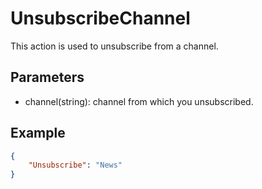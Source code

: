 # UnsubscribeChannel


This action is used to unsubscribe from a channel.


## Parameters

- channel(string): channel from which you unsubscribed.


## Example

```json
{
    "Unsubscribe": "News"
}
```